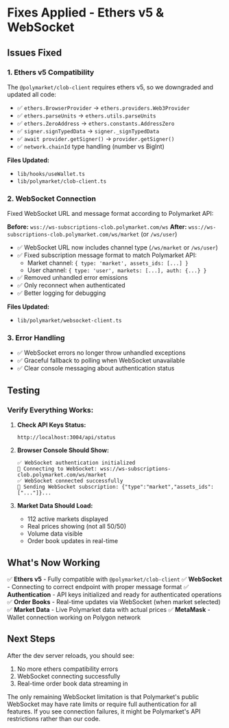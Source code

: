 # Fixes Applied - Ethers v5 & WebSocket

## Issues Fixed

### 1. **Ethers v5 Compatibility**
The `@polymarket/clob-client` requires ethers v5, so we downgraded and updated all code:

- ✅ `ethers.BrowserProvider` → `ethers.providers.Web3Provider`
- ✅ `ethers.parseUnits` → `ethers.utils.parseUnits`
- ✅ `ethers.ZeroAddress` → `ethers.constants.AddressZero`
- ✅ `signer.signTypedData` → `signer._signTypedData`
- ✅ `await provider.getSigner()` → `provider.getSigner()`
- ✅ `network.chainId` type handling (number vs BigInt)

**Files Updated:**
- `lib/hooks/useWallet.ts`
- `lib/polymarket/clob-client.ts`

### 2. **WebSocket Connection**
Fixed WebSocket URL and message format according to Polymarket API:

**Before:** `wss://ws-subscriptions-clob.polymarket.com/ws`
**After:** `wss://ws-subscriptions-clob.polymarket.com/ws/market` (or `/ws/user`)

- ✅ WebSocket URL now includes channel type (`/ws/market` or `/ws/user`)
- ✅ Fixed subscription message format to match Polymarket API:
  - Market channel: `{ type: 'market', assets_ids: [...] }`
  - User channel: `{ type: 'user', markets: [...], auth: {...} }`
- ✅ Removed unhandled error emissions
- ✅ Only reconnect when authenticated
- ✅ Better logging for debugging

**Files Updated:**
- `lib/polymarket/websocket-client.ts`

### 3. **Error Handling**
- ✅ WebSocket errors no longer throw unhandled exceptions
- ✅ Graceful fallback to polling when WebSocket unavailable
- ✅ Clear console messaging about authentication status

## Testing

### Verify Everything Works:

1. **Check API Keys Status:**
   ```
   http://localhost:3004/api/status
   ```

2. **Browser Console Should Show:**
   ```
   ✅ WebSocket authentication initialized
   📡 Connecting to WebSocket: wss://ws-subscriptions-clob.polymarket.com/ws/market
   ✅ WebSocket connected successfully
   📡 Sending WebSocket subscription: {"type":"market","assets_ids":["..."]}...
   ```

3. **Market Data Should Load:**
   - 112 active markets displayed
   - Real prices showing (not all 50/50)
   - Volume data visible
   - Order book updates in real-time

## What's Now Working

✅ **Ethers v5** - Fully compatible with `@polymarket/clob-client`
✅ **WebSocket** - Connecting to correct endpoint with proper message format
✅ **Authentication** - API keys initialized and ready for authenticated operations
✅ **Order Books** - Real-time updates via WebSocket (when market selected)
✅ **Market Data** - Live Polymarket data with actual prices
✅ **MetaMask** - Wallet connection working on Polygon network

## Next Steps

After the dev server reloads, you should see:
1. No more ethers compatibility errors
2. WebSocket connecting successfully
3. Real-time order book data streaming in

The only remaining WebSocket limitation is that Polymarket's public WebSocket may have rate limits or require full authentication for all features. If you see connection failures, it might be Polymarket's API restrictions rather than our code.

